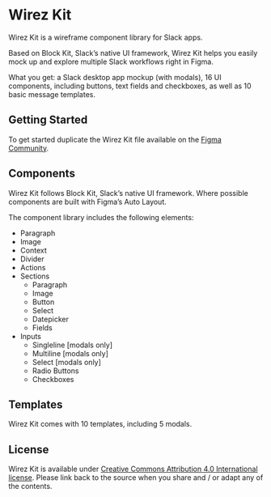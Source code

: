 # Wirez Kit

Wirez Kit is a wireframe component library for Slack apps.

Based on Block Kit, Slack’s native UI framework, Wirez Kit helps you easily mock up and explore multiple Slack workflows right in Figma.

What you get: a Slack desktop app mockup (with modals), 16 UI components, including buttons, text fields and checkboxes, as well as 10 basic message templates.

## Getting Started

To get started duplicate the Wirez Kit file available on the [Figma Community](https://www.figma.com/community/file/822441601749957276/Wirez-Kit). 

## Components

Wirez Kit follows Block Kit, Slack’s native UI framework. Where possible components are built with Figma’s Auto Layout.

The component library includes the following elements: 

* Paragraph
* Image
* Context
* Divider
* Actions
* Sections
  * Paragraph
  * Image
  * Button
  * Select
  * Datepicker
  * Fields
* Inputs
  * Singleline [modals only]
  * Multiline [modals only]
  * Select [modals only]
  * Radio Buttons
  * Checkboxes

## Templates

Wirez Kit comes with 10 templates, including 5 modals.

## License

Wirez Kit is available under [Creative Commons Attribution 4.0 International license](https://creativecommons.org/licenses/by/4.0/). Please link back to the source when you share and / or adapt any of the contents.
